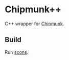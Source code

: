 Chipmunk++
==========

C++ wrapper for [Chipmunk](http://chipmunk-physics.net/).


Build
-----

Run [scons](http://scons.org/).